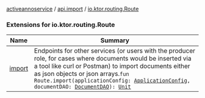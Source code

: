 [activeannoservice](../../index.md) / [api.import](../index.md) / [io.ktor.routing.Route](./index.md)

### Extensions for io.ktor.routing.Route

| Name | Summary |
|---|---|
| [import](import.md) | Endpoints for other services (or users with the producer role, for cases where documents would be inserted via a tool like curl or Postman) to import documents either as json objects or json arrays.`fun Route.import(applicationConfig: `[`ApplicationConfig`](../../application/-application-config/index.md)`, documentDAO: `[`DocumentDAO`](../../document/-document-d-a-o/index.md)`): `[`Unit`](https://kotlinlang.org/api/latest/jvm/stdlib/kotlin/-unit/index.html) |
